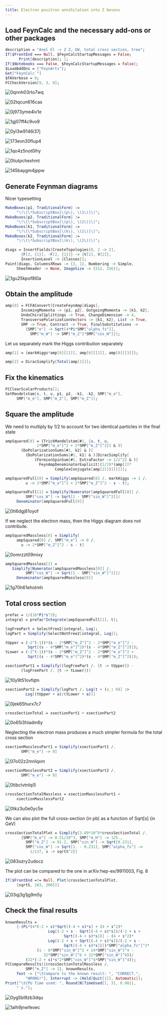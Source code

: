 ```yaml
---
title: Electron positron annihilation into Z bosons
---
```



## Load FeynCalc and the necessary add-ons or other packages

```mathematica
description = "Anel El -> Z Z, EW, total cross section, tree"; 
If[$FrontEnd === Null, $FeynCalcStartupMessages = False; 
      Print[description]; ]; 
If[$Notebooks === False, $FeynCalcStartupMessages = False]; 
$LoadAddOns = {"FeynArts"}; 
Get["FeynCalc`"]
$FAVerbose = 0; 
FCCheckVersion[9, 3, 0]; 
```

![0qnnh03rto7wq](img/0qnnh03rto7wq.svg)

![02tqcun616cas](img/02tqcun616cas.svg)

![0j973yme4iv1e](img/0j973yme4iv1e.svg)

![1gj07ff4c9vo9](img/1gj07ff4c9vo9.svg)

![0yl3w9146i37j](img/0yl3w9146i37j.svg)

![173evn30flup4](img/173evn30flup4.svg)

![1qo4z5not0lhy](img/1qo4z5not0lhy.svg)

![0liutpchexhmt](img/0liutpchexhmt.svg)

![145baygm4jppw](img/145baygm4jppw.svg)

## Generate Feynman diagrams

Nicer typesetting

```mathematica
MakeBoxes[p1, TraditionalForm] := 
     "\!\(\*SubscriptBox[\(p\), \(1\)]\)"; 
MakeBoxes[p2, TraditionalForm] := 
     "\!\(\*SubscriptBox[\(p\), \(2\)]\)"; 
MakeBoxes[k1, TraditionalForm] := 
     "\!\(\*SubscriptBox[\(k\), \(1\)]\)"; 
MakeBoxes[k2, TraditionalForm] := 
     "\!\(\*SubscriptBox[\(k\), \(2\)]\)"; 
```

```mathematica
diags = InsertFields[CreateTopologies[0, 2 -> 2], 
       {F[2, {1}], -F[2, {1}]} -> {V[2], V[2]}, 
       InsertionLevel -> {Classes}]; 
Paint[diags, ColumnsXRows -> {3, 1}, Numbering -> Simple, 
     SheetHeader -> None, ImageSize -> {512, 256}]; 
```

![1gu25kpof8l0a](img/1gu25kpof8l0a.svg)

## Obtain the amplitude

```mathematica
amp[0] = FCFAConvert[CreateFeynAmp[diags], 
       IncomingMomenta -> {p1, p2}, OutgoingMomenta -> {k1, k2}, 
       UndoChiralSplittings -> True, ChangeDimension -> 4, 
       TransversePolarizationVectors -> {k1, k2}, List -> True, 
       SMP -> True, Contract -> True, FinalSubstitutions -> 
         {SMP["e"] -> Sqrt[4*Pi*SMP["alpha_fs"]], 
           SMP["m_W"] -> SMP["m_Z"]*SMP["cos_W"]}]; 
```

Let us separately mark the Higgs contribution separately

```mathematica
amp[1] = {markHiggs*amp[0][[1]], amp[0][[2]], amp[0][[3]]}; 
```

```mathematica
amp[2] = DiracSimplify[Total[amp[1]]]; 
```

## Fix the kinematics

```mathematica
FCClearScalarProducts[]; 
SetMandelstam[s, t, u, p1, p2, -k1, -k2, SMP["m_e"], 
     SMP["m_e"], SMP["m_Z"], SMP["m_Z"]]; 
```

## Square the amplitude

We need to multiply by 1/2 to account for two identical particles in the final state

```mathematica
ampSquared[0] = (TrickMandelstam[#1, {s, t, u, 
              2*SMP["m_e"]^2 + 2*SMP["m_Z"]^2}] & )[
       (DoPolarizationSums[#1, k2] & )[
         (DoPolarizationSums[#1, k1] & )[DiracSimplify[
             (FermionSpinSum[#1, ExtraFactor -> 1/2^2] & )[
               FeynAmpDenominatorExplicit[(1/2)*(amp[2]*
                      ComplexConjugate[amp[2]])]]]]]]; 
```

```mathematica
ampSquaredFull[0] = Simplify[ampSquared[0] /. markHiggs -> 1 /. 
         u -> 2*SMP["m_e"]^2 + 2*SMP["m_Z"]^2 - s - t]; 
```

```mathematica
ampSquaredFull[1] = Simplify[Numerator[ampSquaredFull[0]] /. 
         SMP["cos_W"] -> Sqrt[1 - SMP["sin_W"]^2]]/
     Denominator[ampSquaredFull[0]]
```

![0ti6dgj81oyof](img/0ti6dgj81oyof.svg)

If we neglect the electron mass, then the Higgs  diagram does not contribute.

```mathematica
ampSquaredMassless[0] = Simplify[
     ampSquared[0] /. SMP["m_e"] -> 0 /. 
       u -> 2*SMP["m_Z"]^2 - s - t]
```

![0omrzzt09mixy](img/0omrzzt09mixy.svg)

```mathematica
ampSquaredMassless[1] = 
   Simplify[Numerator[ampSquaredMassless[0]] /. 
         SMP["cos_W"] -> Sqrt[1 - SMP["sin_W"]^2]]/
     Denominator[ampSquaredMassless[0]]
```

![1g70h61ehotmh](img/1g70h61ehotmh.svg)

## Total cross section

```mathematica
prefac = 1/(16*Pi*s^2); 
integral = prefac*Integrate[ampSquaredFull[1], t]; 
```

```mathematica
logFreePart = SelectFree2[integral, Log]; 
logPart = Simplify[SelectNotFree2[integral, Log]]; 
```

```mathematica
tUpper = (-2^(-1))*(s - 2*SMP["m_Z"]^2 - 2*SMP["m_e"]^2 - 
          Sqrt[(s - 4*SMP["m_e"]^2)*(s - 4*SMP["m_Z"]^2)]); 
tLower = (-2^(-1))*(s - 2*SMP["m_Z"]^2 - 2*SMP["m_e"]^2 + 
          Sqrt[(s - 4*SMP["m_e"]^2)*(s - 4*SMP["m_Z"]^2)]); 
```

```mathematica
xsectionPart1 = Simplify[(logFreePart /. {t -> tUpper}) - 
       (logFreePart /. {t -> tLower})]
```

![10y9t51ovfqtn](img/10y9t51ovfqtn.svg)

```mathematica
xsectionPart2 = Simplify[logPart /. Log[t + (a_: 0)] :> 
         Log[(tUpper + a)/(tLower + a)]]
```

![0jek65hurx7c7](img/0jek65hurx7c7.svg)

```mathematica
crossSectionTotal = xsectionPart1 + xsectionPart2
```

![0o65i3hladm6y](img/0o65i3hladm6y.svg)

Neglecting the electron mass produces a much simpler formula for the total cross section

```mathematica
xsectionMasslessPart1 = Simplify[xsectionPart1 /. 
       SMP["m_e"] -> 0]
```

![07o02z2mnlqxm](img/07o02z2mnlqxm.svg)

```mathematica
xsectionMasslessPart2 = Simplify[xsectionPart2 /. 
       SMP["m_e"] -> 0]
```

![0tibclvtnlqi5](img/0tibclvtnlqi5.svg)

```mathematica
crossSectionTotalMassless = xsectionMasslessPart1 + 
     xsectionMasslessPart2
```

![0tkz3u0e0yc5e](img/0tkz3u0e0yc5e.svg)

We can also plot the full cross-section (in pb) as a function of Sqrt[s] (in GeV)

```mathematica
crossSectionTotalPlot = Simplify[3.89*10^8*crossSectionTotal /. 
       {SMP["m_e"] -> 0.51/10^3, SMP["m_H"] -> 125., 
         SMP["m_Z"] -> 91.2, SMP["sin_W"] -> Sqrt[0.231], 
         SMP["cos_W"] -> Sqrt[1. - 0.231], SMP["alpha_fs"] -> 
           1/137, s -> sqrtS^2}]
```

![083ozry2udocz](img/083ozry2udocz.svg)

The plot can be compared to the one in  arXiv:hep-ex/9911003, Fig. 8

```mathematica
If[$FrontEnd =!= Null, Plot[crossSectionTotalPlot, 
     {sqrtS, 183, 200}]]
```

![03qj3g1jg9m5y](img/03qj3g1jg9m5y.svg)

## Check the final results

```mathematica
knownResults = 
     {-(Pi*(4*(-2 + s)*Sqrt[(-4 + s)*s] + (4 + s^2)*
                   Log[(-2 + s - Sqrt[(-4 + s)*s])/(-2 + s + 
                          Sqrt[(-4 + s)*s])] - (4 + s^2)*
                   Log[(-2 + s + Sqrt[(-4 + s)*s])/(-2 + s - 
                          Sqrt[(-4 + s)*s])])*SMP["alpha_fs"]^2*
              (1 - 8*SMP["sin_W"]^2 + 24*SMP["sin_W"]^4 - 
                 32*SMP["sin_W"]^6 + 32*SMP["sin_W"]^8))/
         (32*(-2 + s)*s^2*SMP["cos_W"]^4*SMP["sin_W"]^4)}; 
FCCompareResults[{crossSectionTotalMassless /. 
         SMP["m_Z"] -> 1}, knownResults, 
     Text -> {"\tCompare to the known result: ", "CORRECT.", 
         "WRONG!"}, Interrupt -> {Hold[Quit[1]], Automatic}]; 
Print["\tCPU Time used: ", Round[N[TimeUsed[], 3], 0.001], 
     " s."]; 
```

![0yg5bl9zb3dqu](img/0yg5bl9zb3dqu.svg)

![1alh9jnwfeoec](img/1alh9jnwfeoec.svg)